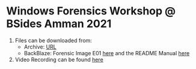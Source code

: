 # Windows Forensics Workshop @ BSides Amman 2021
1. Files can be downloaded from:
    * Archive: [URL](https://archive.org/details/BSidesAmman21.E01)
    * BackBlaze: Forensic Image E01 [here](https://bsidesamman21.s3.us-west-002.backblazeb2.com/E01/BSidesAmman21.E01) and the README Manual [here](https://bsidesamman21.s3.us-west-002.backblazeb2.com/E01/README.rtf)
2. Video Recording can be found [here](https://www.youtube.com/watch?v=9DafPi5fFUQ)

